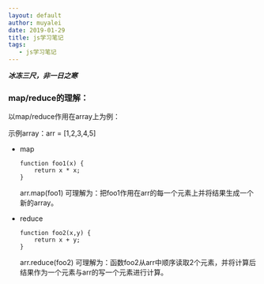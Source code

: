 ```yaml
---
layout: default
author: muyalei
date: 2019-01-29
title: js学习笔记
tags:
   - js学习笔记
---
```


***冰冻三尺，非一日之寒***

### map/reduce的理解：

以map/reduce作用在array上为例：

示例array：arr = [1,2,3,4,5]

- map
  ```
  function foo1(x) {
      return x * x;
  }
  ```
  arr.map(foo1) 可理解为：把foo1作用在arr的每一个元素上并将结果生成一个新的array。

- reduce
  ```
  function foo2(x,y) {
      return x + y;
  }
  ```
  arr.reduce(foo2) 可理解为：函数foo2从arr中顺序读取2个元素，并将计算后结果作为一个元素与arr的写一个元素进行计算。






